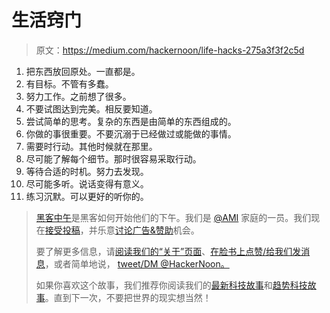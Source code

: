 # 生活窍门

> 原文：<https://medium.com/hackernoon/life-hacks-275a3f3f2c5d>

1.  把东西放回原处。一直都是。
2.  有目标。不管有多蠢。
3.  努力工作。之前想了很多。
4.  不要试图达到完美。相反要知道。
5.  尝试简单的思考。复杂的东西是由简单的东西组成的。
6.  你做的事很重要。不要沉溺于已经做过或能做的事情。
7.  需要时行动。其他时候就在那里。
8.  尽可能了解每个细节。那时很容易采取行动。
9.  等待合适的时机。努力去发现。
10.  尽可能多听。说话变得有意义。
11.  练习沉默。可以更好的听你的。

> [黑客中午](http://bit.ly/Hackernoon)是黑客如何开始他们的下午。我们是 [@AMI](http://bit.ly/atAMIatAMI) 家庭的一员。我们现在[接受投稿](http://bit.ly/hackernoonsubmission)，并乐意[讨论广告&赞助](mailto:partners@amipublications.com)机会。
> 
> 要了解更多信息，请[阅读我们的“关于”页面](https://goo.gl/4ofytp)、[在脸书上点赞/给我们发消息](http://bit.ly/HackernoonFB)，或者简单地说， [tweet/DM @HackerNoon。](https://goo.gl/k7XYbx)
> 
> 如果你喜欢这个故事，我们推荐你阅读我们的[最新科技故事](http://bit.ly/hackernoonlatestt)和[趋势科技故事](https://hackernoon.com/trending)。直到下一次，不要把世界的现实想当然！